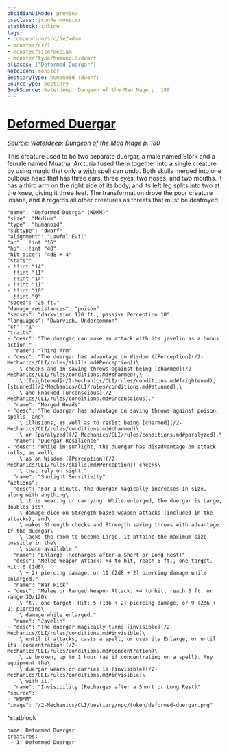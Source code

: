 ```yaml
---
obsidianUIMode: preview
cssclass: json5e-monster
statblock: inline
tags:
- compendium/src/5e/wdmm
- monster/cr/1
- monster/size/medium
- monster/type/humanoid/dwarf
aliases: ["Deformed Duergar"]
NoteIcon: monster
BestiaryType: humanoid (dwarf)
SourceType: Bestiary
BookSource: Waterdeep: Dungeon of the Mad Mage p. 180
---
```

# [Deformed Duergar](2-Mechanics/CLI/bestiary/npc/deformed-duergar-wdmm.md)
*Source: Waterdeep: Dungeon of the Mad Mage p. 180*  

This creature used to be two separate duergar, a male named Blork and a female named Muatha. Arcturia fused them together into a single creature by using magic that only a [wish](/2-Mechanics/CLI/spells/wish.md) spell can undo. Both skulls merged into one bulbous head that has three ears, three eyes, two noses, and two mouths. It has a third arm on the right side of its body, and its left leg splits into two at the knee, giving it three feet. The transformation drove the poor creature insane, and it regards all other creatures as threats that must be destroyed.

```statblock
"name": "Deformed Duergar (WDMM)"
"size": "Medium"
"type": "humanoid"
"subtype": "dwarf"
"alignment": "Lawful Evil"
"ac": !!int "16"
"hp": !!int "40"
"hit_dice": "4d8 + 4"
"stats":
- !!int "14"
- !!int "11"
- !!int "14"
- !!int "11"
- !!int "10"
- !!int "9"
"speed": "25 ft."
"damage_resistances": "poison"
"senses": "darkvision 120 ft., passive Perception 10"
"languages": "Dwarvish, Undercommon"
"cr": "1"
"traits":
- "desc": "The duergar can make an attack with its javelin as a bonus action."
  "name": "Third Arm"
- "desc": "The duergar has advantage on Wisdom ([Perception](/2-Mechanics/CLI/rules/skills.md#Perception))\
    \ checks and on saving throws against being [charmed](/2-Mechanics/CLI/rules/conditions.md#charmed),\
    \ [frightened](/2-Mechanics/CLI/rules/conditions.md#frightened), [stunned](/2-Mechanics/CLI/rules/conditions.md#stunned),\
    \ and knocked [unconscious](/2-Mechanics/CLI/rules/conditions.md#unconscious)."
  "name": "Merged Heads"
- "desc": "The duergar has advantage on saving throws against poison, spells, and\
    \ illusions, as well as to resist being [charmed](/2-Mechanics/CLI/rules/conditions.md#charmed)\
    \ or [paralyzed](/2-Mechanics/CLI/rules/conditions.md#paralyzed)."
  "name": "Duergar Resilience"
- "desc": "While in sunlight, the duergar has disadvantage on attack rolls, as well\
    \ as on Wisdom ([Perception](/2-Mechanics/CLI/rules/skills.md#Perception)) checks\
    \ that rely on sight."
  "name": "Sunlight Sensitivity"
"actions":
- "desc": "For 1 minute, the duergar magically increases in size, along with anything\
    \ it is wearing or carrying. While enlarged, the duergar is Large, doubles its\
    \ damage dice on Strength-based weapon attacks (included in the attacks), and\
    \ makes Strength checks and Strength saving throws with advantage. If the duergar\
    \ lacks the room to become Large, it attains the maximum size possible in the\
    \ space available."
  "name": "Enlarge (Recharges after a Short or Long Rest)"
- "desc": "Melee Weapon Attack: +4 to hit, reach 5 ft., one target. Hit: 6 (1d8\
    \ + 2) piercing damage, or 11 (2d8 + 2) piercing damage while enlarged."
  "name": "War Pick"
- "desc": "Melee or Ranged Weapon Attack: +4 to hit, reach 5 ft. or range 30/120\
    \ ft., one target. Hit: 5 (1d6 + 2) piercing damage, or 9 (2d6 + 2) piercing\
    \ damage while enlarged."
  "name": "Javelin"
- "desc": "The duergar magically turns [invisible](/2-Mechanics/CLI/rules/conditions.md#invisible)\
    \ until it attacks, casts a spell, or uses its Enlarge, or until its [concentration](/2-Mechanics/CLI/rules/conditions.md#concentration)\
    \ is broken, up to 1 hour (as if concentrating on a spell). Any equipment the\
    \ duergar wears or carries is [invisible](/2-Mechanics/CLI/rules/conditions.md#invisible)\
    \ with it."
  "name": "Invisibility (Recharges after a Short or Long Rest)"
"source":
- "WDMM"
"image": "/2-Mechanics/CLI/bestiary/npc/token/deformed-duergar.png"
```
^statblock

```encounter-table
name: Deformed Duergar
creatures:
 - 1: Deformed Duergar
```